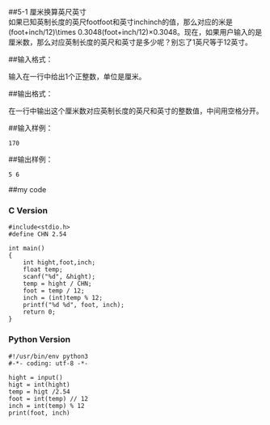 ##5-1 厘米换算英尺英寸   
如果已知英制长度的英尺footfoot和英寸inchinch的值，那么对应的米是(foot+inch/12)\times 0.3048(foot+inch/12)×0.3048。现在，如果用户输入的是厘米数，那么对应英制长度的英尺和英寸是多少呢？别忘了1英尺等于12英寸。

##输入格式：

输入在一行中给出1个正整数，单位是厘米。

##输出格式：

在一行中输出这个厘米数对应英制长度的英尺和英寸的整数值，中间用空格分开。

##输入样例：

	170
##输出样例：

	5 6

##my code 
### C Version
	#include<stdio.h>
	#define CHN 2.54
	
	int main()
	{
		int hight,foot,inch;
		float temp;
		scanf("%d", &hight);
		temp = hight / CHN;
		foot = temp / 12;
		inch = (int)temp % 12;
		printf("%d %d", foot, inch);
		return 0;
	}

### Python Version 
	#!/usr/bin/env python3
	#-*- coding: utf-8 -*-
	
	hight = input()
	higt = int(hight)
	temp = higt /2.54
	foot = int(temp) // 12
	inch = int(temp) % 12
	print(foot, inch)
